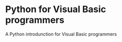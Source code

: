 Python for Visual Basic programmers
=========================

A Python introdunction for Visual Basic programmers
